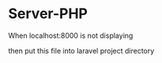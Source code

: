 # Server-PHP
When localhost:8000 is not displaying

then put this file into laravel project directory
